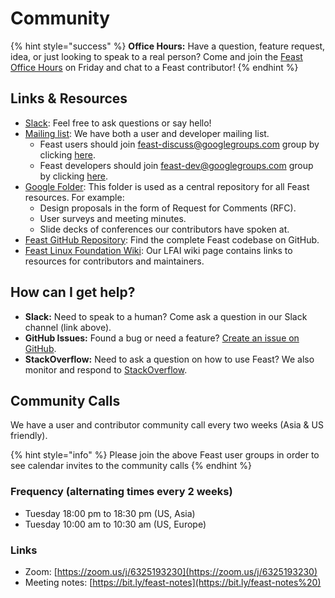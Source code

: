 # Community

{% hint style="success" %}
**Office Hours:** Have a question, feature request, idea, or just looking to speak to a real person? Come and join the [Feast Office Hours](https://calendly.com/d/gc29-y88c/feast-chat-w-willem-and-jay) on Friday and chat to a Feast contributor!
{% endhint %}

## Links & Resources

* [Slack](https://slack.feast.dev): Feel free to ask questions or say hello!
* [Mailing list](https://groups.google.com/d/forum/feast-dev): We have both a user and developer mailing list.
  * Feast users should join [feast-discuss@googlegroups.com](mailto:feast-discuss@googlegroups.com) group by clicking [here](https://groups.google.com/g/feast-discuss).
  * Feast developers should join [feast-dev@googlegroups.com](mailto:feast-dev@googlegroups.com) group by clicking [here](https://groups.google.com/d/forum/feast-dev).
* [Google Folder](https://drive.google.com/drive/u/0/folders/1jgMHOPDT2DvBlJeO9LCM79DP4lm4eOrR): This folder is used as a central repository for all Feast resources. For example:
  * Design proposals in the form of Request for Comments \(RFC\).
  * User surveys and meeting minutes.
  * Slide decks of conferences our contributors have spoken at.
* [Feast GitHub Repository](https://github.com/feast-dev/feast/): Find the complete Feast codebase on GitHub.
* [Feast Linux Foundation Wiki](https://wiki.lfaidata.foundation/display/FEAST/Feast+Home): Our LFAI wiki page contains links to resources for contributors and maintainers.

## How can I get help?

* **Slack:** Need to speak to a human? Come ask a question in our Slack channel \(link above\).
* **GitHub Issues:** Found a bug or need a feature? [Create an issue on GitHub](https://github.com/feast-dev/feast/issues/new).
* **StackOverflow:** Need to ask a question on how to use Feast? We also monitor and respond to [StackOverflow](https://stackoverflow.com/questions/tagged/feast).

## Community Calls

We have a user and contributor community call every two weeks \(Asia & US friendly\).

{% hint style="info" %}
Please join the above Feast user groups in order to see calendar invites to the community calls
{% endhint %}

### Frequency \(alternating times every 2 weeks\)

* Tuesday 18:00 pm to 18:30 pm \(US, Asia\)
* Tuesday 10:00 am to 10:30 am \(US, Europe\)

### Links

* Zoom: [https://zoom.us/j/6325193230](https://zoom.us/j/6325193230)
* Meeting notes: [https://bit.ly/feast-notes](https://bit.ly/feast-notes%20)

